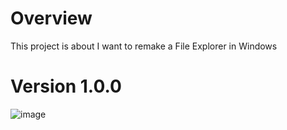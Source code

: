 # Overview
This project is about I want to remake a File Explorer in Windows

# Version 1.0.0
![image](https://github.com/user-attachments/assets/5064bfdb-2cb0-457c-822d-64d073bf548d)
